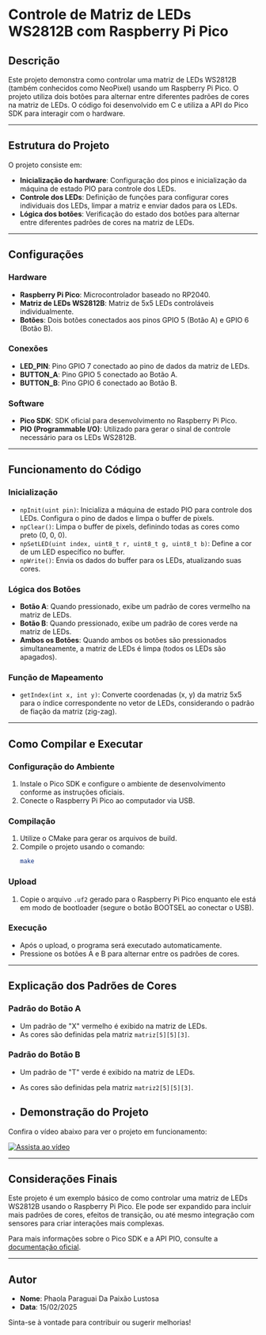 # Controle de Matriz de LEDs WS2812B com Raspberry Pi Pico

## Descrição
Este projeto demonstra como controlar uma matriz de LEDs WS2812B (também conhecidos como NeoPixel) usando um Raspberry Pi Pico. O projeto utiliza dois botões para alternar entre diferentes padrões de cores na matriz de LEDs. O código foi desenvolvido em C e utiliza a API do Pico SDK para interagir com o hardware.

---

## Estrutura do Projeto
O projeto consiste em:

- **Inicialização do hardware**: Configuração dos pinos e inicialização da máquina de estado PIO para controle dos LEDs.
- **Controle dos LEDs**: Definição de funções para configurar cores individuais dos LEDs, limpar a matriz e enviar dados para os LEDs.
- **Lógica dos botões**: Verificação do estado dos botões para alternar entre diferentes padrões de cores na matriz de LEDs.

---

## Configurações

### Hardware
- **Raspberry Pi Pico**: Microcontrolador baseado no RP2040.
- **Matriz de LEDs WS2812B**: Matriz de 5x5 LEDs controláveis individualmente.
- **Botões**: Dois botões conectados aos pinos GPIO 5 (Botão A) e GPIO 6 (Botão B).

### Conexões
- **LED_PIN**: Pino GPIO 7 conectado ao pino de dados da matriz de LEDs.
- **BUTTON_A**: Pino GPIO 5 conectado ao Botão A.
- **BUTTON_B**: Pino GPIO 6 conectado ao Botão B.

### Software
- **Pico SDK**: SDK oficial para desenvolvimento no Raspberry Pi Pico.
- **PIO (Programmable I/O)**: Utilizado para gerar o sinal de controle necessário para os LEDs WS2812B.

---

## Funcionamento do Código

### Inicialização
- `npInit(uint pin)`: Inicializa a máquina de estado PIO para controle dos LEDs. Configura o pino de dados e limpa o buffer de pixels.
- `npClear()`: Limpa o buffer de pixels, definindo todas as cores como preto (0, 0, 0).
- `npSetLED(uint index, uint8_t r, uint8_t g, uint8_t b)`: Define a cor de um LED específico no buffer.
- `npWrite()`: Envia os dados do buffer para os LEDs, atualizando suas cores.

### Lógica dos Botões
- **Botão A**: Quando pressionado, exibe um padrão de cores vermelho na matriz de LEDs.
- **Botão B**: Quando pressionado, exibe um padrão de cores verde na matriz de LEDs.
- **Ambos os Botões**: Quando ambos os botões são pressionados simultaneamente, a matriz de LEDs é limpa (todos os LEDs são apagados).

### Função de Mapeamento
- `getIndex(int x, int y)`: Converte coordenadas (x, y) da matriz 5x5 para o índice correspondente no vetor de LEDs, considerando o padrão de fiação da matriz (zig-zag).

---

## Como Compilar e Executar

### Configuração do Ambiente
1. Instale o Pico SDK e configure o ambiente de desenvolvimento conforme as instruções oficiais.
2. Conecte o Raspberry Pi Pico ao computador via USB.

### Compilação
1. Utilize o CMake para gerar os arquivos de build.
2. Compile o projeto usando o comando:
   ```sh
   make
   ```

### Upload
1. Copie o arquivo `.uf2` gerado para o Raspberry Pi Pico enquanto ele está em modo de bootloader (segure o botão BOOTSEL ao conectar o USB).

### Execução
- Após o upload, o programa será executado automaticamente.
- Pressione os botões A e B para alternar entre os padrões de cores.

---

## Explicação dos Padrões de Cores

### Padrão do Botão A
- Um padrão de "X" vermelho é exibido na matriz de LEDs.
- As cores são definidas pela matriz `matriz[5][5][3]`.

### Padrão do Botão B
- Um padrão de "T" verde é exibido na matriz de LEDs.
- As cores são definidas pela matriz `matriz2[5][5][3]`.

- ## Demonstração do Projeto

Confira o vídeo abaixo para ver o projeto em funcionamento:

[![Assista ao vídeo](https://img.youtube.com/vi/SEU_ID_DO_VIDEO/0.jpg)](https://www.youtube.com/watch?v=SEU_ID_DO_VIDEO)

---

## Considerações Finais
Este projeto é um exemplo básico de como controlar uma matriz de LEDs WS2812B usando o Raspberry Pi Pico. Ele pode ser expandido para incluir mais padrões de cores, efeitos de transição, ou até mesmo integração com sensores para criar interações mais complexas.

Para mais informações sobre o Pico SDK e a API PIO, consulte a [documentação oficial](https://github.com/raspberrypi/pico-sdk).

---

## Autor
- **Nome**: Phaola Paraguai Da Paixão Lustosa  
- **Data**: 15/02/2025  

Sinta-se à vontade para contribuir ou sugerir melhorias!

